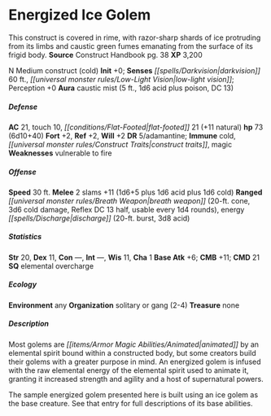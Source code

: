 ﻿---
cssclass: [monsters]
title1: Energized Ice Golem
desc_short: This construct is covered in rime, with razor-sharp shards of ice protruding
  from its limbs and caustic green fumes emanating from the surface of its frigid
  body.
title2: Energized Ice Golem
CR: 7
sources:
- name: Construct Handbook
  page: 38
  link: https://paizo.com/products/btq01vam
XP: 3200
alignment: N
size: Medium
type: construct
subtypes:
- cold
initiative:
  bonus: 0
senses:
  darkvision: 60
  low-light vision: true
auras:
- name: caustic mist
  radius: 5
  other:
  - 1d6 acid plus poison
  DC: 13
AC:
  AC: 21
  touch: 10
  flat_footed: 21
  components:
    natural: 11
HP:
  HP: 73
  long: 6d10+40
saves:
  fort: 2
  ref: 2
  will: 2
DR:
- amount: 5
  weakness: adamantine
immunities:
- cold
- construct traits
- magic
weaknesses:
- vulnerable to fire
speeds:
  base: 30
attacks:
  melee:
  - - text: 2 slams +11 (1d6+5 plus 1d6 acid plus 1d6 cold)
      entries:
      - - damage: 1d6+5
        - damage: 1d6
          type: acid
        - damage: 1d6
          type: cold
      count: 2
      attack: slams
      bonus:
      - 11
  ranged:
  - - text: breath weapon (20-ft. cone, 3d6 cold damage, Reflex DC 13 half, usable
        every 1d4 rounds)
      entries:
      - - damage: '20'
          type: -ft. cone
        - damage: 3d6
          type: cold damage
        - effect: Reflex DC 13 half
        - effect: usable every 1d4 rounds
      attack: breath weapon
    - text: energy discharge (20-ft. burst, 3d8 acid)
      entries:
      - - damage: '20'
          type: -ft. burst
        - damage: 3d8
          type: acid
      attack: energy discharge
ability_scores:
  STR: 20
  DEX: 11
  CON:
  INT:
  WIS: 11
  CHA: 1
BAB: 6
CMB: 11
CMD: 21
skills: {}
special_qualities:
- elemental overcharge
ecology:
  environment: any
  organization: solitary or gang (2-4)
  treasure_type: none
desc_long: |-
  Most golems are animated by an elemental spirit bound within a constructed body, but some creators build their golems with a greater purpose in mind. An energized golem is infused with the raw elemental energy of the elemental spirit used to animate it, granting it increased strength and agility and a host of supernatural powers.

   The sample energized golem presented here is built using an ice golem as the base creature. See that entry for full descriptions of its base abilities.

---

# Energized Ice Golem
This construct is covered in rime, with razor-sharp shards of ice protruding from its limbs and caustic green fumes emanating from the surface of its frigid body.
**Source** Construct Handbook pg. 38
**XP** 3,200

N Medium construct (cold)
**Init** +0; **Senses** _[[spells/Darkvision|darkvision]]_ 60 ft., _[[universal monster rules/Low-Light Vision|low-light vision]]_; Perception +0
**Aura** caustic mist (5 ft., 1d6 acid plus poison, DC 13)

##### Defense

**AC** 21, touch 10, _[[conditions/Flat-Footed|flat-footed]]_ 21 (+11 natural)
**hp** 73 (6d10+40)
**Fort** +2, **Ref** +2, **Will** +2
**DR** 5/adamantine; **Immune** cold, _[[universal monster rules/Construct Traits|construct traits]]_, magic
**Weaknesses** vulnerable to fire

##### Offense
**Speed** 30 ft.
**Melee** 2 slams +11 (1d6+5 plus 1d6 acid plus 1d6 cold)
**Ranged** _[[universal monster rules/Breath Weapon|breath weapon]]_ (20-ft. cone, 3d6 cold damage, Reflex DC 13 half, usable every 1d4 rounds), energy _[[spells/Discharge|discharge]]_ (20-ft. burst, 3d8 acid)

##### Statistics
**Str** 20, **Dex** 11, **Con** —, **Int** —, **Wis** 11, **Cha** 1
**Base Atk** +6; **CMB** +11; **CMD** 21
**SQ** elemental overcharge

##### Ecology

**Environment** any
**Organization** solitary or gang (2-4)
**Treasure** none

##### Description

Most golems are _[[items/Armor Magic Abilities/Animated|animated]]_ by an elemental spirit bound within a constructed body, but some creators build their golems with a greater purpose in mind. An energized golem is infused with the raw elemental energy of the elemental spirit used to animate it, granting it increased strength and agility and a host of supernatural powers.

The sample energized golem presented here is built using an ice golem as the base creature. See that entry for full descriptions of its base abilities.